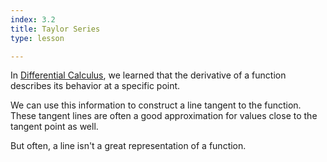 ```yaml
---
index: 3.2
title: Taylor Series
type: lesson

---
```


In [Differential Calculus](/learn/calculus/differential), we learned that the derivative of a function describes its behavior at a specific point.

We can use this information to construct a line tangent to the function. These tangent lines are often a good approximation for values close to the tangent point as well.

But often, a line isn't a great representation of a function.

<!--stackedit_data:
eyJoaXN0b3J5IjpbLTE3MTM3NDA1NjEsLTExNzk2NDk3MzcsLT
I3Mjc4NDg5NCwxMTc4ODU4MjEsLTk5NTY5Mjk3MywtMTE3NDEw
MDYzNV19
-->